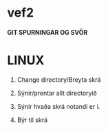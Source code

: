 # vef2

#### GIT SPURNINGAR OG SVÖR

# LINUX
1. Change directory/Breyta skrá

2. Sýnir/prentar allt directoryið

3. Sýnir hvaða skrá notandi er í.

4. Býr til skrá